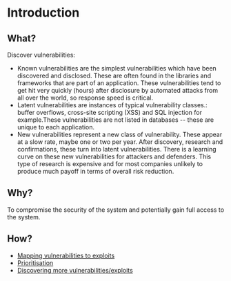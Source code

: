 # Introduction

## What?

Discover vulnerabilities:

* Known vulnerabilities are the simplest vulnerabilities which have been discovered and disclosed. These are often found in the libraries and frameworks that are part of an application. These vulnerabilities tend to get hit very quickly (hours) after disclosure by automated attacks from all over the world, so response speed is critical.
* Latent vulnerabilities are instances of typical vulnerability classes.: buffer overflows, cross-site scripting (XSS) and SQL injection for example.These vulnerabilities are not listed in databases -- these are unique to each application. 
* New vulnerabilities represent a new class of vulnerability. These appear at a slow rate, maybe one or two per year. After discovery, research and confirmations, these turn into latent vulnerabilities. There is a learning curve on these new vulnerabilities for attackers and defenders. This type of research is expensive and for most companies unlikely to produce much payoff in terms of overall risk reduction.

## Why?

To compromise the security of the system and potentially gain full access to the system.

## How?

* [Mapping vulnerabilities to exploits](mapping.md)
* [Prioritisation](prioritisation.md)
* [Discovering more vulnerabilities/exploits](more.md)

